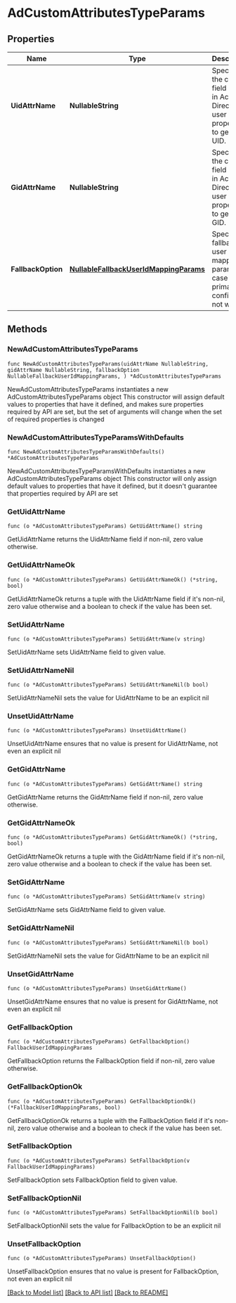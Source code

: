 # AdCustomAttributesTypeParams

## Properties

Name | Type | Description | Notes
------------ | ------------- | ------------- | -------------
**UidAttrName** | **NullableString** | Specifies the custom field name in Active Directory user properties to get the UID. | 
**GidAttrName** | **NullableString** | Specifies the custom field name in Active Directory user properties to get the GID. | 
**FallbackOption** | [**NullableFallbackUserIdMappingParams**](FallbackUserIdMappingParams.md) | Specifies a fallback user id mapping param in case the primary config does not work. | 

## Methods

### NewAdCustomAttributesTypeParams

`func NewAdCustomAttributesTypeParams(uidAttrName NullableString, gidAttrName NullableString, fallbackOption NullableFallbackUserIdMappingParams, ) *AdCustomAttributesTypeParams`

NewAdCustomAttributesTypeParams instantiates a new AdCustomAttributesTypeParams object
This constructor will assign default values to properties that have it defined,
and makes sure properties required by API are set, but the set of arguments
will change when the set of required properties is changed

### NewAdCustomAttributesTypeParamsWithDefaults

`func NewAdCustomAttributesTypeParamsWithDefaults() *AdCustomAttributesTypeParams`

NewAdCustomAttributesTypeParamsWithDefaults instantiates a new AdCustomAttributesTypeParams object
This constructor will only assign default values to properties that have it defined,
but it doesn't guarantee that properties required by API are set

### GetUidAttrName

`func (o *AdCustomAttributesTypeParams) GetUidAttrName() string`

GetUidAttrName returns the UidAttrName field if non-nil, zero value otherwise.

### GetUidAttrNameOk

`func (o *AdCustomAttributesTypeParams) GetUidAttrNameOk() (*string, bool)`

GetUidAttrNameOk returns a tuple with the UidAttrName field if it's non-nil, zero value otherwise
and a boolean to check if the value has been set.

### SetUidAttrName

`func (o *AdCustomAttributesTypeParams) SetUidAttrName(v string)`

SetUidAttrName sets UidAttrName field to given value.


### SetUidAttrNameNil

`func (o *AdCustomAttributesTypeParams) SetUidAttrNameNil(b bool)`

 SetUidAttrNameNil sets the value for UidAttrName to be an explicit nil

### UnsetUidAttrName
`func (o *AdCustomAttributesTypeParams) UnsetUidAttrName()`

UnsetUidAttrName ensures that no value is present for UidAttrName, not even an explicit nil
### GetGidAttrName

`func (o *AdCustomAttributesTypeParams) GetGidAttrName() string`

GetGidAttrName returns the GidAttrName field if non-nil, zero value otherwise.

### GetGidAttrNameOk

`func (o *AdCustomAttributesTypeParams) GetGidAttrNameOk() (*string, bool)`

GetGidAttrNameOk returns a tuple with the GidAttrName field if it's non-nil, zero value otherwise
and a boolean to check if the value has been set.

### SetGidAttrName

`func (o *AdCustomAttributesTypeParams) SetGidAttrName(v string)`

SetGidAttrName sets GidAttrName field to given value.


### SetGidAttrNameNil

`func (o *AdCustomAttributesTypeParams) SetGidAttrNameNil(b bool)`

 SetGidAttrNameNil sets the value for GidAttrName to be an explicit nil

### UnsetGidAttrName
`func (o *AdCustomAttributesTypeParams) UnsetGidAttrName()`

UnsetGidAttrName ensures that no value is present for GidAttrName, not even an explicit nil
### GetFallbackOption

`func (o *AdCustomAttributesTypeParams) GetFallbackOption() FallbackUserIdMappingParams`

GetFallbackOption returns the FallbackOption field if non-nil, zero value otherwise.

### GetFallbackOptionOk

`func (o *AdCustomAttributesTypeParams) GetFallbackOptionOk() (*FallbackUserIdMappingParams, bool)`

GetFallbackOptionOk returns a tuple with the FallbackOption field if it's non-nil, zero value otherwise
and a boolean to check if the value has been set.

### SetFallbackOption

`func (o *AdCustomAttributesTypeParams) SetFallbackOption(v FallbackUserIdMappingParams)`

SetFallbackOption sets FallbackOption field to given value.


### SetFallbackOptionNil

`func (o *AdCustomAttributesTypeParams) SetFallbackOptionNil(b bool)`

 SetFallbackOptionNil sets the value for FallbackOption to be an explicit nil

### UnsetFallbackOption
`func (o *AdCustomAttributesTypeParams) UnsetFallbackOption()`

UnsetFallbackOption ensures that no value is present for FallbackOption, not even an explicit nil

[[Back to Model list]](../README.md#documentation-for-models) [[Back to API list]](../README.md#documentation-for-api-endpoints) [[Back to README]](../README.md)


